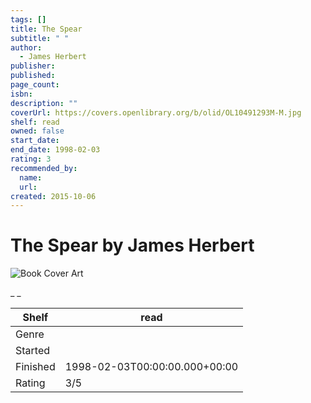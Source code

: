 ```yaml
---
tags: []
title: The Spear
subtitle: " "
author:
  - James Herbert
publisher:
published:
page_count:
isbn:
description: ""
coverUrl: https://covers.openlibrary.org/b/olid/OL10491293M-M.jpg
shelf: read
owned: false
start_date:
end_date: 1998-02-03
rating: 3
recommended_by:
  name:
  url:
created: 2015-10-06
---
```


# The Spear by James Herbert

![Book Cover Art](https://covers.openlibrary.org/b/olid/OL10491293M-M.jpg)

_ _

| Shelf | read |
| --- | --- |
| Genre |  |
| Started |  |
| Finished | 1998-02-03T00:00:00.000+00:00 |
| Rating | 3/5 |

